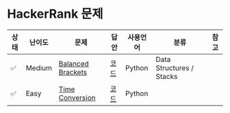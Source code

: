 # HackerRank 문제

| 상태 | 난이도 | 문제                                                                                                          | 답안                          | 사용언어 | 분류                     | 참고 |
| ---- | ------ | ------------------------------------------------------------------------------------------------------------- | ----------------------------- | -------- | ------------------------ | ---- |
| ✅   | Medium | [Balanced Brackets](https://www.hackerrank.com/challenges/one-week-preparation-kit-balanced-brackets/problem) | [코드](./answer/230517_03.py) | Python   | Data Structures / Stacks |      |
| ✅   | Easy   | [Time Conversion](https://www.hackerrank.com/challenges/time-conversion/problem)                              | [코드](./answer/230530_01.py) | Python   |                          |      |
